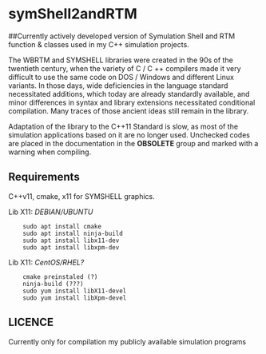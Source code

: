 # symShell2andRTM
##Currently actively developed version of Symulation Shell and RTM function &amp; classes used in my C++ simulation projects.

The WBRTM and SYMSHELL libraries were created in the 90s of the twentieth century, when the variety of C / C ++ compilers 
made it very difficult to use the same code on DOS / Windows and different Linux variants.
In those days, wide deficiencies in the language standard necessitated additions, which today are already standardly 
available, and minor differences in syntax and library extensions necessitated conditional compilation.
Many traces of those ancient ideas still remain in the library.

Adaptation of the library to the C++11 Standard is slow, as most of the simulation applications based on it 
are no longer used. Unchecked codes are placed in the documentation in the **OBSOLETE** group and marked with 
a warning when compiling.

Requirements
------------

C++v11, cmake, x11 for SYMSHELL graphics.

Lib X11: *DEBIAN/UBUNTU*
        
        sudo apt install cmake
        sudo apt install ninja-build
        sudo apt install libx11-dev
        sudo apt install libxpm-dev

Lib X11: *CentOS/RHEL?*

        cmake preinstaled (?)
        ninja-build (???)
        sudo yum install libX11-devel
        sudo yum install libXpm-devel

LICENCE
-------

Currently only for compilation my publicly available simulation programs
 
